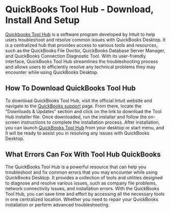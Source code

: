 # QuickBooks Tool Hub - Download, Install And Setup
<a href="https://toolhubquickbooks.com/">Quickbooks Tool Hub</a> is a software program developed by Intuit to help users troubleshoot and resolve common issues with QuickBooks Desktop. It is a centralized hub that provides access to various tools and resources, such as the QuickBooks File Doctor, QuickBooks Database Server Manager, and QuickBooks Connection Diagnostic Tool. With its user-friendly interface, QuickBooks Tool Hub streamlines the troubleshooting process and allows users to efficiently resolve any technical problems they may encounter while using QuickBooks Desktop.

## How To Download QuickBooks Tool Hub
To download QuickBooks Tool Hub, visit the official Intuit website and navigate to the <a href="https://toolhubquickbooks.com/quickbooks-support/">QuickBooks support</a> page. From there, locate the "Downloads & Updates" section and click on the link to download the Tool Hub installer file. Once downloaded, run the installer and follow the on-screen instructions to complete the installation process. After installation, you can launch <a href="https://qbstoolhub.github.io/">QuickBooks Tool Hub</a> from your desktop or start menu, and it will be ready to assist you in resolving any issues with QuickBooks Desktop.

## What Errors Can Fox With Tool Hub QuickBooks
The QuickBooks Tool Hub is a powerful resource that can help you troubleshoot and fix common errors that you may encounter while using QuickBooks Desktop. It provides a collection of tools and utilities designed to diagnose and resolve various issues, such as company file problems, network connectivity issues, and installation errors. With the QuickBooks Tool Hub, you can save time and effort by accessing all the necessary tools in one centralized location. Whether you need to repair your QuickBooks installation or perform advanced troubleshooting.
